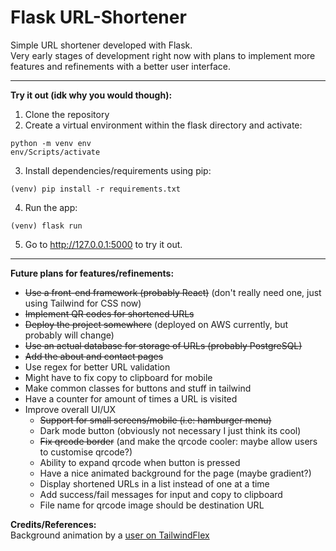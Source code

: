 ﻿# Flask URL-Shortener
Simple URL shortener developed with Flask.  
Very early stages of development right now with plans to implement more features and refinements with a better user interface.  

---

**Try it out (idk why you would though):**  
1. Clone the repository
2. Create a virtual environment within the flask directory and activate:

```console
python -m venv env  
env/Scripts/activate
```

3. Install dependencies/requirements using pip:  

```console
(venv) pip install -r requirements.txt
```

4. Run the app:  

```console
(venv) flask run
```

5. Go to http://127.0.0.1:5000 to try it out.  

---  

**Future plans for features/refinements:**  
- ~~Use a front-end framework (probably React)~~ (don't really need one, just using Tailwind for CSS now)
- ~~Implement QR codes for shortened URLs~~
- ~~Deploy the project somewhere~~ (deployed on AWS currently, but probably will change)
- ~~Use an actual database for storage of URLs (probably PostgreSQL)~~
- ~~Add the about and contact pages~~
- Use regex for better URL validation
- Might have to fix copy to clipboard for mobile
- Make common classes for buttons and stuff in tailwind
- Have a counter for amount of times a URL is visited
- Improve overall UI/UX
  - ~~Support for small screens/mobile (i.e: hamburger menu)~~
  - Dark mode button (obviously not necessary I just think its cool)
  - ~~Fix qrcode border~~ (and make the qrcode cooler: maybe allow users to customise qrcode?)
  - Ability to expand qrcode when button is pressed
  - Have a nice animated background for the page (maybe gradient?)
  - Display shortened URLs in a list instead of one at a time
  - Add success/fail messages for input and copy to clipboard
  - File name for qrcode image should be destination URL

 **Credits/References:**  
 Background animation by a [user on TailwindFlex](https://tailwindflex.com/@anonymous/background-animation)

